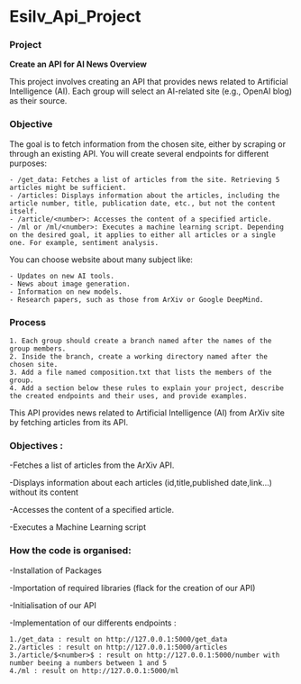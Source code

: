 # Esilv_Api_Project

### Project
**Create an API for AI News Overview**

This project involves creating an API that provides news related to Artificial Intelligence (AI). Each group will select an AI-related site (e.g., OpenAI blog) as their source.

### Objective

The goal is to fetch information from the chosen site, either by scraping or through an existing API. You will create several endpoints for different purposes:

    - /get_data: Fetches a list of articles from the site. Retrieving 5 articles might be sufficient.
    - /articles: Displays information about the articles, including the article number, title, publication date, etc., but not the content itself.
    - /article/<number>: Accesses the content of a specified article.
    - /ml or /ml/<number>: Executes a machine learning script. Depending on the desired goal, it applies to either all articles or a single one. For example, sentiment analysis.

You can choose website about many subject like:

    - Updates on new AI tools.
    - News about image generation.
    - Information on new models.
    - Research papers, such as those from ArXiv or Google DeepMind.

### Process

    1. Each group should create a branch named after the names of the group members.
    2. Inside the branch, create a working directory named after the chosen site.
    3. Add a file named composition.txt that lists the members of the group.
    4. Add a section below these rules to explain your project, describe the created endpoints and their uses, and provide examples.



This API provides news related to Artificial Intelligence (AI) from ArXiv site by fetching articles from its API.

### Objectives : 
-Fetches a list of articles from the ArXiv API.  

-Displays information about each articles (id,title,published date,link...) without its content  

-Accesses the content of a specified article.  

-Executes a Machine Learning script  


### How the code is organised:
                              
-Installation of Packages

-Importation of required libraries (flack for the creation of our API)

-Initialisation of our API 

-Implementation of our differents endpoints : 

    1./get_data : result on http://127.0.0.1:5000/get_data
    2./articles : result on http://127.0.0.1:5000/articles
    3./article/$<number>$ : result on http://127.0.0.1:5000/number with number beeing a numbers between 1 and 5
    4./ml : result on http://127.0.0.1:5000/ml